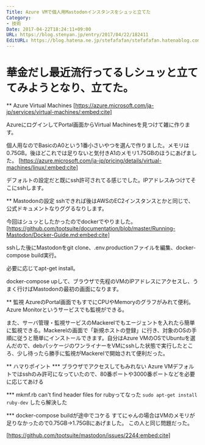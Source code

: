```yaml
---
Title: Azure VMで個人用Mastodonインスタンスをシュッと立てた
Category:
- 技術
Date: 2017-04-22T18:24:11+09:00
URL: https://blog.stenyan.jp/entry/2017/04/22/182411
EditURL: https://blog.hatena.ne.jp/stefafafan/stefafafan.hatenablog.com/atom/entry/10328749687238868892
---
```


華金だし最近流行ってるしシュッと立ててみようとなり、立てた。
====

** Azure Virtual Machines
[https://azure.microsoft.com/ja-jp/services/virtual-machines/:embed:cite]

AzureにログインしてPortal画面からVirtual Machinesを見つけて雑に作ります。

個人用なのでBasicのA0という1番小さいやつを選んで作りました。メモリは0.75GB。後ほどこれでは足りないと気付きA1のメモリ1.75GBのほうにあげました。
[https://azure.microsoft.com/ja-jp/pricing/details/virtual-machines/linux/:embed:cite]

デフォルトの設定だと既にssh許可されてる感じでした。IPアドレスみつけてそこにsshします。

** Mastodonの設定
sshできれば後はAWSのEC2インスタンスとかと同じで、公式ドキュメントなりググるなりします。

今回はシュッとしたかったのでdockerでやりました。
[https://github.com/tootsuite/documentation/blob/master/Running-Mastodon/Docker-Guide.md:embed:cite]

sshした後にMastodonをgit clone、.env.productionファイルを編集、docker-compose build実行。

必要に応じてapt-get install。

docker-compose upして、ブラウザで先程のVMのIPアドレスにアクセスし、うまく行けばMastodonの最初の画面になります。

** 監視
AzureのPortal画面でもすでにCPUやMemoryのグラフがみれて便利。Azure Monitorというサービスでも監視ができる。

また、サーバ管理・監視サービスのMackerelでもエージェントを入れたら簡単に監視できる。Mackerelの画面で「新規ホストの登録」に行き、対象のOSの手順に従うと簡単にインストールできます。自分はAzure VMのOSでUbuntuを選んだので、debパッケージのワンライナーをVMにsshした状態で実行したところ、少し待ったら勝手に監視がMackerelで開始されて便利だった。

** ハマりポイント
*** ブラウザでアクセスしてもみれない
Azure VMデフォルトではsshのみ許可になっていたので、80番ポートや3000番ポートなどを必要に応じてあける

*** mkmf.rb can't find header files for rubyってなった
`sudo apt-get install ruby-dev` したら解決した

*** docker-compose buildが途中でコケる
すてにゃんの場合はVMのメモリが足りなかったので0.75GB→1.75GBにあげました。
この人と同じ問題だった。

[https://github.com/tootsuite/mastodon/issues/2244:embed:cite]
